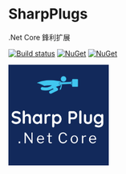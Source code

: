 # SharpPlugs
.Net Core 鋒利扩展 

[![Build status](https://ci.appveyor.com/api/projects/status/74whrxjajlnacjma?svg=true)](https://ci.appveyor.com/project/ShiWei-L/sharpplugs)
[![NuGet](https://img.shields.io/nuget/v/SharpPlug.Core.svg)](https://www.nuget.org/packages/SharpPlug.Core/)
[![NuGet](https://img.shields.io/nuget/dt/SharpPlug.Core.svg)](https://www.nuget.org/packages/SharpPlug.Core/)

<img src="https://raw.githubusercontent.com/ShiWei-L/SharpPlugs/master/SharpPlug.Core/logo.png" width="200" height="200" /> 

